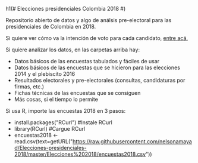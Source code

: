 h1(# Elecciones presidenciales Colombia 2018 #)

Repositorio abierto de datos y algo de análsis pre-electoral para las presidenciales de Colombia en 2018.

Si quiere ver cómo va la intención de voto para cada candidato, [entre acá.](https://nelsonamayad.shinyapps.io/col2018_tend/)

Si quiere analizar los datos, en las carpetas arriba hay:

- Datos básicos de las encuestas tabulados y fáciles de usar
- Datos básicos de las encuestas que se hicieron para las elecciones 2014 y el plebiscito 2016
- Resultados electorales y pre-electorales (consultas, candidaturas por firmas, etc.)
- Fichas técnicas de las encuestas que se consiguen
- Más cosas, si el tiempo lo permite

Si usa R, importe las encuestas 2018 en 3 pasos:

- install.packages("RCurl")   #Instale RCurl
- library(RCurl)              #Cargue RCurl
- encuestas2018 <- read.csv(text=getURL("https://raw.githubusercontent.com/nelsonamayad/Elecciones-presidenciales-2018/master/Elecciones%202018/encuestas2018.csv"))

